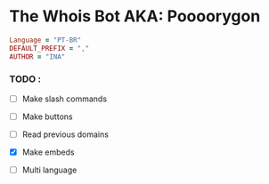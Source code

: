 # The Whois Bot AKA: Poooorygon

```ruby
Language = "PT-BR"
DEFAULT_PREFIX = ","
AUTHOR = "INA"
```

### TODO :

- [ ] Make slash commands

- [ ] Make buttons

- [ ] Read previous domains

- [x] Make embeds

- [ ] Multi language![]()
